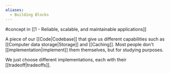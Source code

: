 ```yaml
---
aliases:
  - Building Blocks
---
```

#concept in [[1 - Reliable, scalable, and maintainable applications]]

A piece of our [[Code|Codebase]] that give us different capabilities such as [[Computer data storage|Storage]] and [[Caching]]. Most people don't [[implementation|implement]] them themselves, but for studying purposes.

We just choose different implementations, each with their [[tradeoff|tradeoffs]].